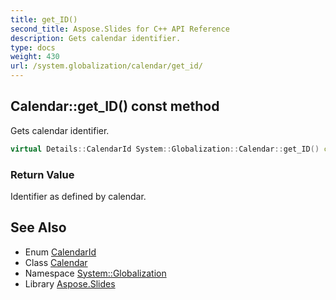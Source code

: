 ```yaml
---
title: get_ID()
second_title: Aspose.Slides for C++ API Reference
description: Gets calendar identifier.
type: docs
weight: 430
url: /system.globalization/calendar/get_id/
---
```

## Calendar::get_ID() const method


Gets calendar identifier.

```cpp
virtual Details::CalendarId System::Globalization::Calendar::get_ID() const
```


### Return Value

Identifier as defined by calendar.

## See Also

* Enum [CalendarId](../../../system.globalization.details/calendarid/)
* Class [Calendar](../)
* Namespace [System::Globalization](../../)
* Library [Aspose.Slides](../../../)